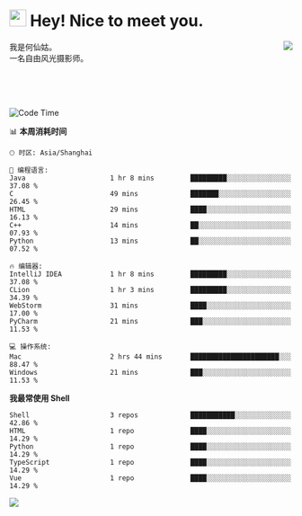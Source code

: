 <h1><img src="https://emojis.slackmojis.com/emojis/images/1531849430/4246/blob-sunglasses.gif?1531849430" width="30"/> Hey! Nice to meet you.</h1>
<a href="#">
<img align="right" src="https://github-readme-stats.vercel.app/api?username=hexgu&show_icons=true&hide_border=true&icon_color=586069&title_color=a0a9af">
</a>
我是何仙姑。<br>
一名自由风光摄影师。<br>

<br><br><br>




<!--START_SECTION:waka-->
![Code Time](http://img.shields.io/badge/Code%20Time-24%20hrs%201%20min-blue)

📊 **本周消耗时间** 

```text
🕑︎ 时区: Asia/Shanghai

💬 编程语言: 
Java                     1 hr 8 mins         █████████░░░░░░░░░░░░░░░░   37.08 % 
C                        49 mins             ███████░░░░░░░░░░░░░░░░░░   26.45 % 
HTML                     29 mins             ████░░░░░░░░░░░░░░░░░░░░░   16.13 % 
C++                      14 mins             ██░░░░░░░░░░░░░░░░░░░░░░░   07.93 % 
Python                   13 mins             ██░░░░░░░░░░░░░░░░░░░░░░░   07.52 % 

🔥 编辑器: 
IntelliJ IDEA            1 hr 8 mins         █████████░░░░░░░░░░░░░░░░   37.08 % 
CLion                    1 hr 3 mins         █████████░░░░░░░░░░░░░░░░   34.39 % 
WebStorm                 31 mins             ████░░░░░░░░░░░░░░░░░░░░░   17.00 % 
PyCharm                  21 mins             ███░░░░░░░░░░░░░░░░░░░░░░   11.53 % 

💻 操作系统: 
Mac                      2 hrs 44 mins       ██████████████████████░░░   88.47 % 
Windows                  21 mins             ███░░░░░░░░░░░░░░░░░░░░░░   11.53 % 
```

**我最常使用 Shell** 

```text
Shell                    3 repos             ███████████░░░░░░░░░░░░░░   42.86 % 
HTML                     1 repo              ████░░░░░░░░░░░░░░░░░░░░░   14.29 % 
Python                   1 repo              ████░░░░░░░░░░░░░░░░░░░░░   14.29 % 
TypeScript               1 repo              ████░░░░░░░░░░░░░░░░░░░░░   14.29 % 
Vue                      1 repo              ████░░░░░░░░░░░░░░░░░░░░░   14.29 % 
```




<!--END_SECTION:waka-->


![](https://komarev.com/ghpvc/?username=hexgu)
